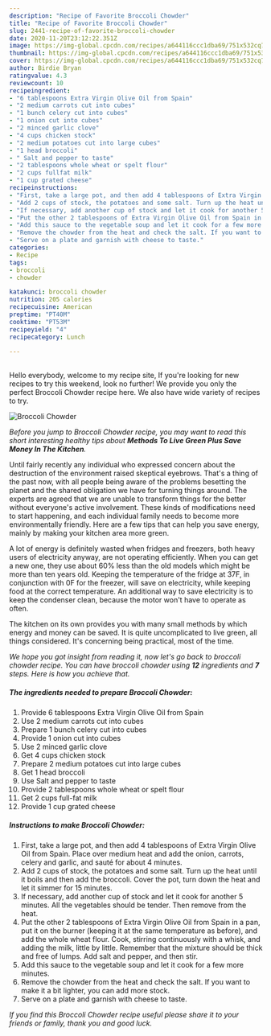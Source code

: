 ```yaml
---
description: "Recipe of Favorite Broccoli Chowder"
title: "Recipe of Favorite Broccoli Chowder"
slug: 2441-recipe-of-favorite-broccoli-chowder
date: 2020-11-20T23:12:22.351Z
image: https://img-global.cpcdn.com/recipes/a644116ccc1dba69/751x532cq70/broccoli-chowder-recipe-main-photo.jpg
thumbnail: https://img-global.cpcdn.com/recipes/a644116ccc1dba69/751x532cq70/broccoli-chowder-recipe-main-photo.jpg
cover: https://img-global.cpcdn.com/recipes/a644116ccc1dba69/751x532cq70/broccoli-chowder-recipe-main-photo.jpg
author: Birdie Bryan
ratingvalue: 4.3
reviewcount: 10
recipeingredient:
- "6 tablespoons Extra Virgin Olive Oil from Spain"
- "2 medium carrots cut into cubes"
- "1 bunch celery cut into cubes"
- "1 onion cut into cubes"
- "2 minced garlic clove"
- "4 cups chicken stock"
- "2 medium potatoes cut into large cubes"
- "1 head broccoli"
- " Salt and pepper to taste"
- "2 tablespoons whole wheat or spelt flour"
- "2 cups fullfat milk"
- "1 cup grated cheese"
recipeinstructions:
- "First, take a large pot, and then add 4 tablespoons of Extra Virgin Olive Oil from Spain. Place over medium heat and add the onion, carrots, celery and garlic, and sauté for about 4 minutes."
- "Add 2 cups of stock, the potatoes and some salt. Turn up the heat until it boils and then add the broccoli. Cover the pot, turn down the heat and let it simmer for 15 minutes."
- "If necessary, add another cup of stock and let it cook for another 5 minutes. All the vegetables should be tender. Then remove from the heat."
- "Put the other 2 tablespoons of Extra Virgin Olive Oil from Spain in a pan, put it on the burner (keeping it at the same temperature as before), and add the whole wheat flour. Cook, stirring continuously with a whisk, and adding the milk, little by little. Remember that the mixture should be thick and free of lumps. Add salt and pepper, and then stir."
- "Add this sauce to the vegetable soup and let it cook for a few more minutes."
- "Remove the chowder from the heat and check the salt. If you want to make it a bit lighter, you can add more stock."
- "Serve on a plate and garnish with cheese to taste."
categories:
- Recipe
tags:
- broccoli
- chowder

katakunci: broccoli chowder 
nutrition: 205 calories
recipecuisine: American
preptime: "PT40M"
cooktime: "PT53M"
recipeyield: "4"
recipecategory: Lunch

---
```

<br>
Hello everybody, welcome to my recipe site, If you're looking for new recipes to try this weekend, look no further! We provide you only the perfect Broccoli Chowder recipe here. We also have wide variety of recipes to try.
<br>


![Broccoli Chowder](https://img-global.cpcdn.com/recipes/a644116ccc1dba69/751x532cq70/broccoli-chowder-recipe-main-photo.jpg)

<i>Before you jump to Broccoli Chowder recipe, you may want to read this short interesting healthy tips about 
<strong>Methods To Live Green Plus Save Money In The Kitchen</strong>.</i>
</br>

Until fairly recently any individual who expressed concern about the destruction of the environment raised skeptical eyebrows. That's a thing of the past now, with all people being aware of the problems besetting the planet and the shared obligation we have for turning things around. The experts are agreed that we are unable to transform things for the better without everyone's active involvement. These kinds of modifications need to start happening, and each individual family needs to become more environmentally friendly. Here are a few tips that can help you save energy, mainly by making your kitchen area more green.

A lot of energy is definitely wasted when fridges and freezers, both heavy users of electricity anyway, are not operating efficiently. When you can get a new one, they use about 60% less than the old models which might be more than ten years old. Keeping the temperature of the fridge at 37F, in conjunction with 0F for the freezer, will save on electricity, while keeping food at the correct temperature. An additional way to save electricity is to keep the condenser clean, because the motor won't have to operate as often.

The kitchen on its own provides you with many small methods by which energy and money can be saved. It is quite uncomplicated to live green, all things considered. It's concerning being practical, most of the time.


<i>We hope you got insight from reading it, now let's go back to broccoli chowder recipe. You can have broccoli chowder using <strong>12</strong> ingredients and <strong>7</strong> steps. Here is how you achieve that.
</i>

##### The ingredients needed to prepare Broccoli Chowder:

1. Provide 6 tablespoons Extra Virgin Olive Oil from Spain
1. Use 2 medium carrots cut into cubes
1. Prepare 1 bunch celery cut into cubes
1. Provide 1 onion cut into cubes
1. Use 2 minced garlic clove
1. Get 4 cups chicken stock
1. Prepare 2 medium potatoes cut into large cubes
1. Get 1 head broccoli
1. Use  Salt and pepper to taste
1. Provide 2 tablespoons whole wheat or spelt flour
1. Get 2 cups full-fat milk
1. Provide 1 cup grated cheese


##### Instructions to make Broccoli Chowder:

1. First, take a large pot, and then add 4 tablespoons of Extra Virgin Olive Oil from Spain. Place over medium heat and add the onion, carrots, celery and garlic, and sauté for about 4 minutes.
1. Add 2 cups of stock, the potatoes and some salt. Turn up the heat until it boils and then add the broccoli. Cover the pot, turn down the heat and let it simmer for 15 minutes.
1. If necessary, add another cup of stock and let it cook for another 5 minutes. All the vegetables should be tender. Then remove from the heat.
1. Put the other 2 tablespoons of Extra Virgin Olive Oil from Spain in a pan, put it on the burner (keeping it at the same temperature as before), and add the whole wheat flour. Cook, stirring continuously with a whisk, and adding the milk, little by little. Remember that the mixture should be thick and free of lumps. Add salt and pepper, and then stir.
1. Add this sauce to the vegetable soup and let it cook for a few more minutes.
1. Remove the chowder from the heat and check the salt. If you want to make it a bit lighter, you can add more stock.
1. Serve on a plate and garnish with cheese to taste.


<i>If you find this Broccoli Chowder recipe useful please share it to your friends or family, thank you and good luck.</i>

